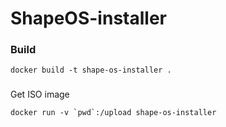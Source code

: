 # ShapeOS-installer


### Build
```
docker build -t shape-os-installer .

```

###
Get ISO image

```
docker run -v `pwd`:/upload shape-os-installer
```

